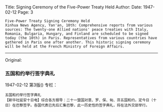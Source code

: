 Title: Signing Ceremony of the Five-Power Treaty Held
Author:
Date: 1947-02-12
Page: 3

    Five-Power Treaty Signing Ceremony Held
    Xinhua News Agency, Yan'an, 10th: Comprehensive reports from various sources: The twenty-one Allied nations' peace treaties with Italy, Romania, Bulgaria, Hungary, and Finland are scheduled to be signed today (the 10th) in Paris. Representatives from various countries have gathered in Paris one after another. This historic signing ceremony will be held at the French Ministry of Foreign Affairs.



<hr /> 

Original: 


### 五国和约举行签字典礼

1947-02-12
第3版()
专栏：

    五国和约举行签字典礼
    【新华社延安十日电】综合各方报导：二十一盟国对意、罗、保、匈、芬五国和约，定今日（十日）在巴黎签字。各国代表已先后汇集巴黎，此一历史性的签字典礼，将在法外交部举行。
